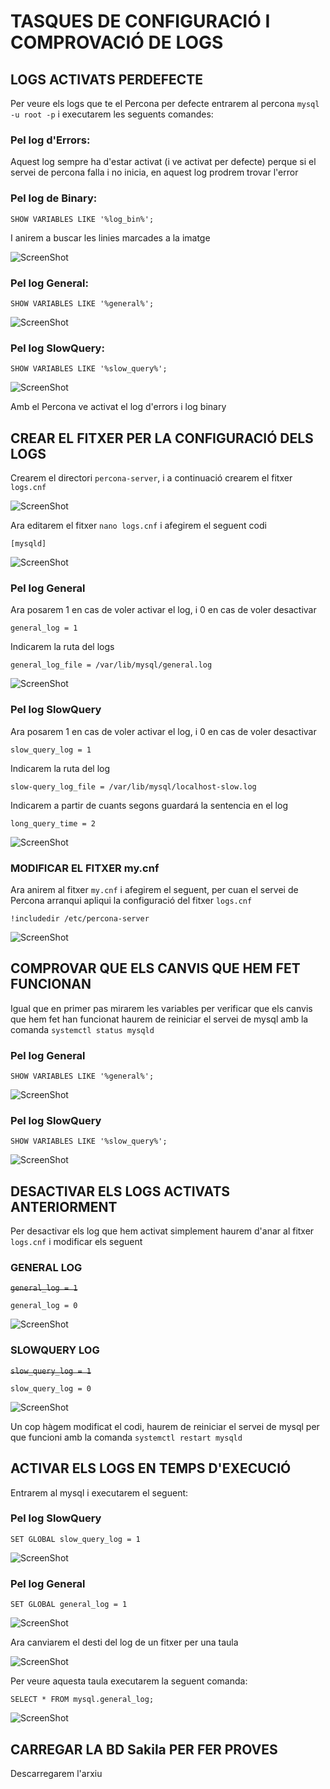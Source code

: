 # TASQUES DE CONFIGURACIÓ I COMPROVACIÓ DE LOGS

## LOGS ACTIVATS PERDEFECTE

Per veure els logs que te el Percona per defecte entrarem al percona `mysql -u root -p` i executarem les seguents comandes:

### Pel log d'Errors:

Aquest log sempre ha d'estar activat (i ve activat per defecte) perque si el servei de percona falla i no inicia, en aquest log prodrem trovar l'error

### Pel log de Binary:

`SHOW VARIABLES LIKE '%log_bin%';`

I anirem a buscar les linies marcades a la imatge

![ScreenShot](imgs/buscarBinary.png)

### Pel log General:

`SHOW VARIABLES LIKE '%general%';`

![ScreenShot](imgs/buscarGeneral.png)

### Pel log SlowQuery:

`SHOW VARIABLES LIKE '%slow_query%';`

![ScreenShot](imgs/buscarSlowQuery.png)

Amb el Percona ve activat el log d'errors i log binary

## CREAR EL FITXER PER LA CONFIGURACIÓ DELS LOGS

Crearem el directori `percona-server`, i a continuació crearem el fitxer `logs.cnf`

![ScreenShot](imgs/crearLogscnf.png)

Ara editarem el fitxer `nano logs.cnf` i afegirem el seguent codi

`[mysqld]`

![ScreenShot](imgs/logsCnf.png)

### Pel log General

Ara posarem 1 en cas de voler activar el log, i 0 en cas de voler desactivar

`general_log = 1`

Indicarem la ruta del logs

`general_log_file = /var/lib/mysql/general.log`

![ScreenShot](imgs/logsGeneral.png)

### Pel log SlowQuery

Ara posarem 1 en cas de voler activar el log, i 0 en cas de voler desactivar

`slow_query_log = 1`

Indicarem la ruta del log

`slow-query_log_file = /var/lib/mysql/localhost-slow.log`

Indicarem a partir de cuants segons guardará la sentencia en el log

`long_query_time = 2`

![ScreenShot](imgs/logsSlowQuery.png)

### MODIFICAR EL FITXER my.cnf

Ara anirem al fitxer `my.cnf` i afegirem el seguent, per cuan el servei de Percona arranqui apliqui la configuració del fitxer `logs.cnf`

`!includedir /etc/percona-server`

![ScreenShot](imgs/includedir.png)

## COMPROVAR QUE ELS CANVIS QUE HEM FET FUNCIONAN

Igual que en primer pas mirarem les variables per verificar que els canvis que hem fet han funcionat haurem de reiniciar el servei de mysql amb la comanda `systemctl status mysqld`

### Pel log General

`SHOW VARIABLES LIKE '%general%';`

![ScreenShot](imgs/buscarGeneral2.png)

### Pel log SlowQuery

`SHOW VARIABLES LIKE '%slow_query%';`

![ScreenShot](imgs/buscarSlowQuery2.png)

## DESACTIVAR ELS LOGS ACTIVATS ANTERIORMENT

Per desactivar els log que hem activat simplement haurem d'anar al fitxer `logs.cnf` i modificar els seguent

### GENERAL LOG

~~`general_log = 1`~~

`general_log = 0`

![ScreenShot](imgs/desactivarGeneral.png)

### SLOWQUERY LOG

~~`slow_query_log = 1`~~

`slow_query_log = 0`

![ScreenShot](imgs/desactivarSlowQuery.png)

Un cop hàgem modificat el codi, haurem de reiniciar el servei de mysql per que funcioni amb la comanda `systemctl restart mysqld`

## ACTIVAR ELS LOGS EN TEMPS D'EXECUCIÓ

Entrarem al mysql i executarem el seguent:

### Pel log SlowQuery

`SET GLOBAL slow_query_log = 1`

![ScreenShot](imgs/setSlowQuery.png)

### Pel log General

`SET GLOBAL general_log = 1`

![ScreenShot](imgs/setGeneral.png)

Ara canviarem el desti del log de un fitxer per una taula

![ScreenShot](imgs/log_output.png)

Per veure aquesta taula executarem la seguent comanda:

`SELECT * FROM mysql.general_log;`

![ScreenShot](imgs/taulaGeneral.png)

## CARREGAR LA BD Sakila PER FER PROVES

Descarregarem l'arxiu 